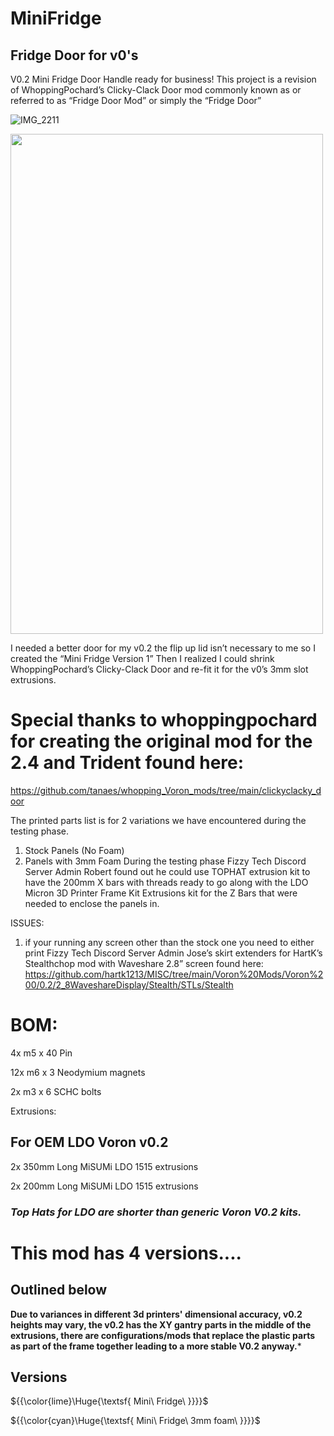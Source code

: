 # MiniFridge
## Fridge Door for v0's

V0.2 Mini Fridge Door Handle ready for business! This project is a revision of WhoppingPochard’s Clicky-Clack Door mod commonly known as or referred to as “Fridge Door Mod” or simply the “Fridge Door”

![IMG_2211](https://github.com/TheVoronModder/MiniFridge/assets/142328467/fa173f93-2588-4589-9214-01206e9d12b3)

<img src="[https://your-image-url.type](https://github.com/TheVoronModder/MiniFridge/assets/142328467/fa173f93-2588-4589-9214-01206e9d12b3)" width="500" height="800">


I needed a better door for my v0.2 the flip up lid isn’t necessary to me so I created the “Mini Fridge Version 1” Then I realized I could shrink WhoppingPochard’s Clicky-Clack Door and re-fit it for the v0’s 3mm slot extrusions.

# Special thanks to whoppingpochard for creating the original mod for the 2.4 and Trident found here:

https://github.com/tanaes/whopping_Voron_mods/tree/main/clickyclacky_door

The printed parts list is for 2 variations we have encountered during the testing phase. 
1.	Stock Panels (No Foam)
2.	Panels with 3mm Foam
During the testing phase Fizzy Tech Discord Server Admin Robert found out he could use TOPHAT extrusion kit to have the 200mm X bars with threads ready to go along with the LDO Micron 3D Printer Frame Kit Extrusions kit for the Z Bars that were needed to enclose the panels in.

ISSUES:
1.	if your running any screen other than the stock one you need to either print Fizzy Tech Discord Server Admin Jose’s skirt extenders for HartK’s Stealthchop mod with Waveshare 2.8” screen found here: https://github.com/hartk1213/MISC/tree/main/Voron%20Mods/Voron%200/0.2/2_8WaveshareDisplay/Stealth/STLs/Stealth


# BOM:
4x m5 x 40 Pin

12x m6 x 3 Neodymium magnets

2x m3 x 6 SCHC bolts

Extrusions:

## For OEM LDO Voron v0.2 

2x 350mm Long MiSUMi LDO 1515 extrusions 

2x 200mm Long MiSUMi LDO 1515 extrusions

### _Top Hats for LDO are shorter than generic Voron V0.2 kits._

# This mod has 4 versions....

## Outlined below

**Due to variances in different 3d printers' dimensional accuracy, v0.2 heights may vary, the v0.2 has the XY gantry parts in the middle of the extrusions, there are configurations/mods that replace the plastic parts as part of the frame together leading to a more stable V0.2 anyway.***

## Versions 

${{\color{lime}\Huge{\textsf{  Mini\ Fridge\ \}}}}\$

${{\color{cyan}\Huge{\textsf{  Mini\ Fridge\ 3mm foam\ \}}}}\$


